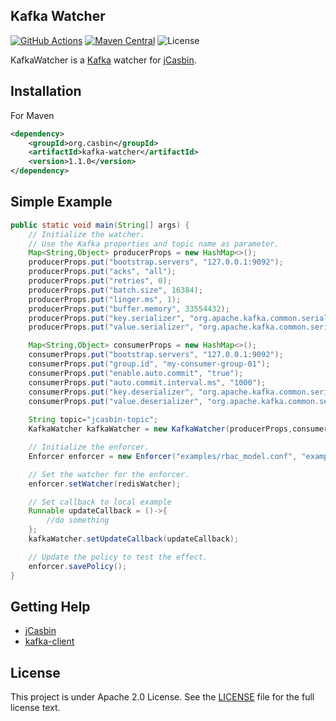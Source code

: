 Kafka Watcher
---
[![GitHub Actions](https://github.com/jcasbin/kafka-watcher/actions/workflows/ci.yml/badge.svg)](https://github.com/jcasbin/kafka-watcher/actions/workflows/ci.yml)
[![Maven Central](https://img.shields.io/maven-central/v/org.casbin/kafka-watcher.svg)](https://central.sonatype.com/artifact/org.casbin/kafka-watcher)
![License](https://img.shields.io/github/license/jcasbin/kafka-watcher)


KafkaWatcher is a [Kafka](https://kafka.apache.org) watcher for [jCasbin](https://github.com/casbin/jcasbin).

## Installation

For Maven

``` xml
<dependency>
    <groupId>org.casbin</groupId>
    <artifactId>kafka-watcher</artifactId>
    <version>1.1.0</version>
</dependency>
```

## Simple Example

```java
public static void main(String[] args) {
    // Initialize the watcher.
    // Use the Kafka properties and topic name as parameter.
    Map<String,Object> producerProps = new HashMap<>();
    producerProps.put("bootstrap.servers", "127.0.0.1:9092");
    producerProps.put("acks", "all");
    producerProps.put("retries", 0);
    producerProps.put("batch.size", 16384);
    producerProps.put("linger.ms", 1);
    producerProps.put("buffer.memory", 33554432);
    producerProps.put("key.serializer", "org.apache.kafka.common.serialization.StringSerializer");
    producerProps.put("value.serializer", "org.apache.kafka.common.serialization.StringSerializer");

    Map<String,Object> consumerProps = new HashMap<>();
    consumerProps.put("bootstrap.servers", "127.0.0.1:9092");
    consumerProps.put("group.id", "my-consumer-group-01");
    consumerProps.put("enable.auto.commit", "true");
    consumerProps.put("auto.commit.interval.ms", "1000");
    consumerProps.put("key.deserializer", "org.apache.kafka.common.serialization.StringDeserializer");
    consumerProps.put("value.deserializer", "org.apache.kafka.common.serialization.StringDeserializer");
    
    String topic="jcasbin-topic";
    KafkaWatcher kafkaWatcher = new KafkaWatcher(producerProps,consumerProps, topic);

    // Initialize the enforcer.
    Enforcer enforcer = new Enforcer("examples/rbac_model.conf", "examples/rbac_policy.csv");

    // Set the watcher for the enforcer.
    enforcer.setWatcher(redisWatcher);

    // Set callback to local example
    Runnable updateCallback = ()->{
        //do something
    };
    kafkaWatcher.setUpdateCallback(updateCallback);

    // Update the policy to test the effect.
    enforcer.savePolicy();
}
```

## Getting Help

- [jCasbin](https://github.com/casbin/jCasbin)
- [kafka-client](https://github.com/apache/kafka)

## License

This project is under Apache 2.0 License. See the [LICENSE](LICENSE) file for the full license text.
